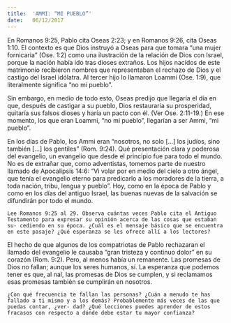 ```yaml
---
title:  'AMMI: “MI PUEBLO”'
date:   06/12/2017
---
```


En Romanos 9:25, Pablo cita Oseas 2:23; y en Romanos 9:26, cita Oseas 1:10. El contexto es que Dios instruyó a Oseas para que tomara “una mujer fornicaria” (Ose. 1:2) como una ilustración de la relación de Dios con Israel, porque la nación había ido tras dioses extraños. Los hijos nacidos de este matrimonio recibieron nombres que representaban el rechazo de Dios y el castigo del Israel idólatra. Al tercer hijo lo llamaron Loammi (Ose. 1:9), que literalmente significa “no mi pueblo”.

Sin embargo, en medio de todo esto, Oseas predijo que llegaría el día en que, después de castigar a su pueblo, Dios restauraría su prosperidad, quitaría sus falsos dioses y haría un pacto con él. (Ver Ose. 2:11-19.) En ese momento, los que eran Loammi, “no mi pueblo”, llegarían a ser Ammi, “mi pueblo”.

En los días de Pablo, los Ammi eran “nosotros, no solo [...] los judíos, sino también [...] los gentiles” (Rom. 9:24). Qué presentación clara y poderosa del evangelio, un evangelio que desde el principio fue para todo el mundo. No es de extrañar que, como adventistas, tomemos parte de nuestro llamado de Apocalipsis 14:6: “Vi volar por en medio del cielo a otro ángel, que tenía el evangelio eterno para predicarlo a los moradores de la tierra, a toda nación, tribu, lengua y pueblo”. Hoy, como en la época de Pablo y como en los días del antiguo Israel, las buenas nuevas de la salvación se difundirán por todo el mundo.

`Lee Romanos 9:25 al 29. Observa cuántas veces Pablo cita el Antiguo Testamento para expresar su opinión acerca de las cosas que estaban su- cediendo en su época. ¿Cuál es el mensaje básico que se encuentra en este pasaje? ¿Qué esperanza se les ofrece allí a los lectores?`

El hecho de que algunos de los compatriotas de Pablo rechazaran el llamado del evangelio le causaba “gran tristeza y continuo dolor” en su corazón (Rom. 9:2). Pero, al menos había un remanente. Las promesas de Dios no fallan; aunque los seres humanos, sí. La esperanza que podemos tener es que, al  nal, las promesas de Dios se cumplen, y si reclamamos esas promesas también se cumplirán en nosotros.

`¿Con qué frecuencia te fallan las personas? ¿Cuán a menudo te has fallado a ti mismo y a los demás? Probablemente más veces de las que puedas contar, ¿ver- dad? ¿Qué lecciones puedes aprender de estos fracasos con respecto a dónde debe estar tu mayor confianza?`